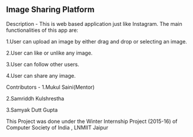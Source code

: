 ## Image Sharing Platform

Description - This is web based application just like Instagram. The main functionalities of this app are:

1.User can upload an image by either drag and drop or selecting an image.

2.User can like or unlike any image.

3.User can follow other users.

4.User can share any image.

Contributors -
1.Mukul Saini(Mentor) 

2.Samriddh Kulshrestha 

3.Samyak Dutt Gupta

This Project was done under the Winter Internship Project (2015-16) of Computer Society of India , LNMIIT Jaipur

